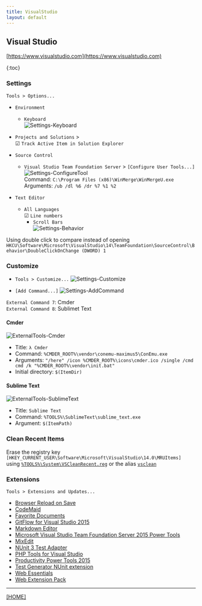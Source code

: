 ```yaml
---
title: VisualStudio
layout: default
---
```


## Visual Studio

[https://www.visualstudio.com](https://www.visualstudio.com)

{:toc}


### Settings

`Tools > Options...`

* `Environment`
	* `Keyboard` <br/>
	![Settings-Keyboard](Settings-Keyboard.bmp)

* `Projects and Solutions` > <br/>
	☑ `Track Active Item in Solution Explorer`

* `Source Control`
	* `Visual Studio Team Foundation Server` > `[Configure User Tools...]`
	![Settings-ConfigureTool](Settings-ConfigureTool.bmp)<br/>
	Command: `C:\Program Files (x86)\WinMerge\WinMergeU.exe`<br/>
	Arguments: `/ub /dl %6 /dr %7 %1 %2`

* `Text Editor`
	* `All Languages` <br/>
	☑ `Line numbers`
		* `Scroll Bars`<br/>
		![Settings-Behavior](Settings-Behavior.bmp)

Using double click to compare instead of opening <br/>
`HKCU\Software\Microsoft\VisualStudio\14\TeamFoundation\SourceControl\Behavior\DoubleClickOnChange (DWORD) 1`


### Customize

* `Tools > Customize...`
![Settings-Customize](Settings-Customize.bmp)

* `[Add Command...]`
![Settings-AddCommand](Settings-AddCommand.bmp)

`External Command 7`: Cmder<br/>
`External Command 8`: Sublimet Text


#### Cmder

![ExternalTools-Cmder](ExternalTools-Cmder.bmp)

* Title: `λ Cmder`
* Command: `%CMDER_ROOT%\vendor\conemu-maximus5\ConEmu.exe`
* Arguments: `"/here" /icon %CMDER_ROOT%\icons\cmder.ico /single /cmd cmd /k "%CMDER_ROOT%\vendor\init.bat"`
* Initial directory: `$(ItemDir)`


#### Sublime Text

![ExternalTools-SublimeText](ExternalTools-SublimeText.bmp)

* Title: `Sublime Text`
* Command: `%TOOLS%\SublimeText\sublime_text.exe`
* Argument: `$(ItemPath)`


### Clean Recent Items

Erase the registry key `[HKEY_CURRENT_USER\Software\Microsoft\VisualStudio\14.0\MRUItems]` using [`%TOOLS%\System\VSCleanRecent.reg`](https://github.com/Starli0n/Tool_System/blob/master/VSCleanRecent.reg) or the alias [`vsclean`](https://github.com/Starli0n/Tool_Cmder/blob/master/config/aliases)


### Extensions

`Tools > Extensions and Updates...`

* [Browser Reload on Save](https://visualstudiogallery.msdn.microsoft.com/46eef4d9-045b-4596-bd7f-eee980bb5450)
* [CodeMaid](http://www.codemaid.net)
* [Favorite Documents](https://vlasovstudio.com/favorite-documents)
* [GitFlow for Visual Studio 2015](https://visualstudiogallery.msdn.microsoft.com/f5ae0a1d-005f-4a09-a19c-3f46ff30400a)
* [Markdown Editor](https://github.com/madskristensen/MarkdownEditor)
* [Microsoft Visual Studio Team Foundation Server 2015 Power Tools](https://visualstudiogallery.msdn.microsoft.com/898a828a-af00-42c6-bbb2-530dc7b8f2e1)
* [MixEdit](http://www.codinglabs.net/MixEdit.aspx)
* [NUnit 3 Test Adapter](https://visualstudiogallery.msdn.microsoft.com/0da0f6bd-9bb6-4ae3-87a8-537788622f2d)
* [PHP Tools for Visual Studio](https://www.devsense.com)
* [Productivity Power Tools 2015](https://visualstudiogallery.msdn.microsoft.com/34ebc6a2-2777-421d-8914-e29c1dfa7f5d)
* [Test Generator NUnit extension](https://visualstudiogallery.msdn.microsoft.com/bd30bf3f-4183-4b00-a245-1875316b8cd3)
* [Web Essentials](http://vswebessentials.com)
* [Web Extension Pack](https://visualstudiogallery.msdn.microsoft.com/f3b504c6-0095-42f1-a989-51d5fc2a8459)


---

[[HOME]](../index.html)
